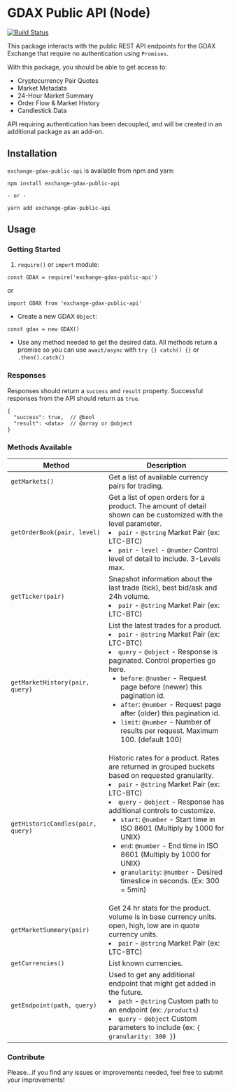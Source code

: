 # GDAX Public API (Node)

[![Build Status](https://travis-ci.org/ReyHaynes/exchange-gdax-public-api.svg?branch=master)](https://travis-ci.org/ReyHaynes/exchange-gdax-public-api)

This package interacts with the public REST API endpoints for the GDAX Exchange that require no authentication using `Promises`.

With this package, you should be able to get access to:
* Cryptocurrency Pair Quotes
* Market Metadata
* 24-Hour Market Summary
* Order Flow & Market History
* Candlestick Data

API requiring authentication has been decoupled, and will be created in an additional package as an add-on.

## Installation

`exchange-gdax-public-api` is available from npm and yarn:

```
npm install exchange-gdax-public-api

- or -

yarn add exchange-gdax-public-api
```

## Usage

### Getting Started

1. `require()` or `import` module:
```
const GDAX = require('exchange-gdax-public-api')
```
or
```
import GDAX from 'exchange-gdax-public-api'
```

- Create a new GDAX `Object`:
```
const gdax = new GDAX()
```

- Use any method needed to get the desired data.
All methods return a promise so you can use `await/async` with `try {} catch() {}` or `.then().catch()`

### Responses

Responses should return a `success` and `result` property. Successful responses from the API should return as `true`.

```
{
  "success": true,  // @bool
  "result": <data>  // @array or @object
}
```

### Methods Available

| Method | Description |
| -- | -- |
| `getMarkets()` | Get a list of available currency pairs for trading. |
| `getOrderBook(pair, level)` | Get a list of open orders for a product. The amount of detail shown can be customized with the level parameter.<li>`pair` - `@string` Market Pair (ex: LTC-BTC)</li><li>`pair` - `level` - `@number` Control level of detail to include. 3-Levels max.</li> |
| `getTicker(pair)` | Snapshot information about the last trade (tick), best bid/ask and 24h volume.<li>`pair` - `@string` Market Pair (ex: LTC-BTC)</li> |
| `getMarketHistory(pair, query)` | List the latest trades for a product.<li>`pair` - `@string` Market Pair (ex: LTC-BTC)</li><li>`query` - `@object` - Response is paginated. Control properties go here.<ul><li>`before`: `@number` - Request page before (newer) this pagination id.</li><li>`after`: `@number` - Request page after (older) this pagination id.</li><li>`limit`: `@number` - Number of results per request. Maximum 100. (default 100)</li></ul></li> |
| `getHistoricCandles(pair, query)` | Historic rates for a product. Rates are returned in grouped buckets based on requested granularity.<li>`pair` - `@string` Market Pair (ex: LTC-BTC)</li><li>`query` - `@object` - Response has additional controls to customize.<ul><li>`start`: `@number` - Start time in ISO 8601 (Multiply by 1000 for UNIX)</li><li>`end`: `@number` - End time in ISO 8601 (Multiply by 1000 for UNIX)</li><li>`granularity`: `@number` - Desired timeslice in seconds. (Ex: 300 = 5min)</li></ul></li> |
| `getMarketSummary(pair)` | Get 24 hr stats for the product. volume is in base currency units. open, high, low are in quote currency units.<li>`pair` - `@string` Market Pair (ex: LTC-BTC)</li> |
| `getCurrencies()` | List known currencies. |
| `getEndpoint(path, query)` | Used to get any additional endpoint that might get added in the future.<li>`path` - `@string` Custom path to an endpoint (ex: `/products`)</li><li>`query` - `@object` Custom parameters to include (ex: `{ granularity: 300 }`)</li> |

### Contribute

Please...if you find any issues or improvements needed, feel free to submit your improvements!
